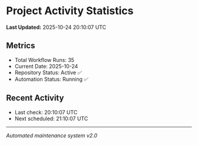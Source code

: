 # Project Activity Statistics

**Last Updated:** 2025-10-24 20:10:07 UTC

## Metrics
- Total Workflow Runs: 35
- Current Date: 2025-10-24
- Repository Status: Active ✅
- Automation Status: Running ✅

## Recent Activity
- Last check: 20:10:07 UTC
- Next scheduled: 21:10:07 UTC

---
*Automated maintenance system v2.0*
